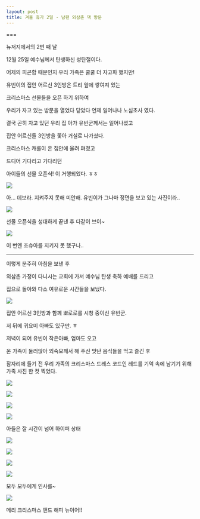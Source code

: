 ```yaml
---
layout: post
title: 겨울 휴가 2일 - 남편 외삼촌 댁 방문
---
```

===

뉴저지에서의 2번 째 날


12월 25일 예수님께서 탄생하신 성탄절이다.

어제의 피곤함 때문인지 우리 가족은 쿨쿨 더 자고파 했지만!

유빈이의 집안 어르신 3인방은 트리 앞에 쌓여져 있는

크리스마스 선물들을 오픈 하기 위하여

우리가 자고 있는 방문을 열었다 닫았다 언제 일어나나 노심초사 였다.

결국 곤히 자고 있던 우리 집 아가 유빈군께서는 일어나셨고

집안 어르신들 3인방을 쫓아 거실로 나가셨다.


크리스마스 캐롤이 온 집안에 울려 펴졌고

드디어 기다리고 기다리던

아이들의 선물 오픈식! 이 거행되었다. ㅎㅎ


![](http://2.bp.blogspot.com/-JIR6V3E6Qng/VKyqZkeF4II/AAAAAAAAFkQ/uH380zafe_o/s1600/20141225_091851.jpg)

아... 데보라. 지켜주지 못해 미안해. 유빈이가 그나마 정면을 보고 있는 사진이라..

![](http://3.bp.blogspot.com/-tYHBnrQAwx4/VKyqaAqnuyI/AAAAAAAAFkc/RYYA9NYpt8o/s1600/20141225_091925.jpg)

선물 오픈식을 성대하게 끝낸 후 다같이 브이~

![](http://2.bp.blogspot.com/-6HOLwnJtLZ0/VKyqZ7_5hdI/AAAAAAAAFkY/YF8whnU6zj4/s1600/20141225_091915.jpg)

이 번엔 조슈아를 지키지 못 했구나.. 

--- 

이렇게 분주히 아침을 보낸 후

외삼촌 가정이 다니시는 교회에 가서 예수님 탄생 축하 예배를 드리고

집으로 돌아와 다소 여유로운 시간들을 보냈다.


![](http://1.bp.blogspot.com/-cbtTPtAR9ZA/VKyqbPB32jI/AAAAAAAAFkk/XxSCnHQijBg/s1600/20141225_163357.jpg)

집안 어르신 3인방과 함께 뽀로로를 시청 중이신 유빈군.

저 뒤에 귀요미 아빠도 있구만. ㅎ

저녁이 되어 유빈이 작은아빠, 엄마도 오고 

온 가족이 둘러앉아 외숙모께서 해 주신 맛난 음식들을 먹고 즐긴 후

잠자리에 들기 전 우리 가족의 크리스마스 드레스 코드인 레드를 기억 속에 남기기 위해 가족 사진 한 컷 찍었다.

![](http://3.bp.blogspot.com/-HRteAOMDgwk/VKyjcvvu_hI/AAAAAAAAFhY/pIaosAoha3Y/s1600/DSC02050.JPG)


![](http://1.bp.blogspot.com/-3cze-RGXti0/VKyjiJiKYII/AAAAAAAAFhw/3GCy-zXxGQ4/s1600/DSC02053.JPG)


![](http://2.bp.blogspot.com/-LnMtqjJ_eDk/VKyjiv1B2FI/AAAAAAAAFh0/vOknIy98NUU/s1600/DSC02054.JPG)


![](http://2.bp.blogspot.com/-nKG3UpxSg90/VKylDR3b4ZI/AAAAAAAAFjM/BXr8QN93Yqg/s1600/DSC02053-SMILE.jpg)

아들은 잘 시간이 넘어 하이퍼 상태

![](http://3.bp.blogspot.com/-H2SKD17oq8Y/VKyji477SOI/AAAAAAAAFh4/rHn9gQ7uizs/s1600/DSC02055.JPG)


![](http://4.bp.blogspot.com/-I-RPUebjg1w/VKyjmwvWMzI/AAAAAAAAFiE/55MX1mfQ9Mk/s1600/DSC02056.JPG)


![](http://4.bp.blogspot.com/-RMeTyG-h5M0/VKyjnlI5VHI/AAAAAAAAFiQ/pCAlluXAjT4/s1600/DSC02057.JPG)


![](http://1.bp.blogspot.com/-0pClpnh7izk/VKyjs3GUK5I/AAAAAAAAFik/nemUmojzHdQ/s1600/DSC02060.JPG)

모두 모두에게 인사를~ 

![](http://1.bp.blogspot.com/-f8nlfTqGajI/VKyk7coPZhI/AAAAAAAAFjE/6Gb_WOx-8i0/s1600/DSC02053-MOTION.gif)

메리 크리스마스 앤드 해피 뉴이어!!



